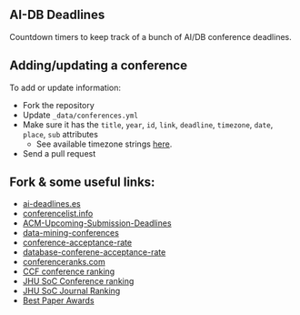 ## AI-DB Deadlines

Countdown timers to keep track of a bunch of AI/DB conference deadlines.

## Adding/updating a conference

To add or update information:
- Fork the repository
- Update `_data/conferences.yml`
- Make sure it has the `title`, `year`, `id`, `link`, `deadline`, `timezone`, `date`, `place`, `sub` attributes
    + See available timezone strings [here](https://momentjs.com/timezone/).
- Send a pull request

## Fork & some useful links:
- [ai-deadlines.es](https://aideadlin.es/?sub=DM,ML,NLP,SP,CV,RO)
- [conferencelist.info](http://www.conferencelist.info/)
- [ACM-Upcoming-Submission-Deadlines](https://www.acm.org/conferences/upcoming-submission-deadlines)
- [data-mining-conferences](https://github.com/yzhao062/data-mining-conferences)
- [conference-acceptance-rate](https://github.com/lixin4ever/Conference-Acceptance-Rate)
- [database-conferene-acceptance-rate](https://fusiontables.google.com/DataSource?dsrcid=3305#rows:id=1)
- [conferenceranks.com](http://www.conferenceranks.com/)
- [CCF conference ranking](https://www.ccf.org.cn/xspj/gyml/)
- [JHU SoC Conference ranking](http://www.cs.jhu.edu/~taochen/SoC_Conference_Ranking.html)
- [JHU SoC Journal Ranking](http://www.cs.jhu.edu/~taochen/SoC_Journal_Ranking.html)
- [Best Paper Awards](https://jeffhuang.com/best_paper_awards.html#)